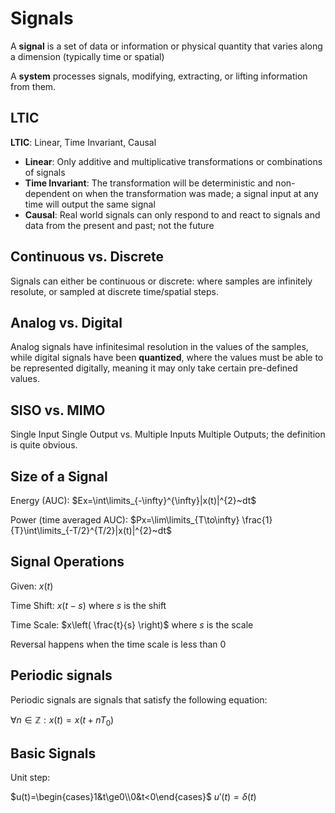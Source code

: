 # Signals

A **signal** is a set of data or information or physical quantity that varies along a dimension (typically time or spatial)

A **system** processes signals, modifying, extracting, or lifting information from them.

## LTIC

**LTIC**: Linear, Time Invariant, Causal

- **Linear**: Only additive and multiplicative transformations or combinations of signals
- **Time Invariant**: The transformation will be deterministic and non-dependent on when the transformation was made; a signal input at any time will output the same signal
- **Causal**: Real world signals can only respond to and react to signals and data from the present and past; not the future

## Continuous vs. Discrete

Signals can either be continuous or discrete: where samples are infinitely resolute, or sampled at discrete time/spatial steps.

## Analog vs. Digital

Analog signals have infinitesimal resolution in the values of the samples, while digital signals have been **quantized**, where the values must be able to be represented digitally, meaning it may only take certain pre-defined values.

## SISO vs. MIMO

Single Input Single Output vs. Multiple Inputs Multiple Outputs; the definition is quite obvious.

## Size of a Signal

Energy (AUC):
$Ex=\int\limits_{-\infty}^{\infty}|x(t)|^{2}~dt$

Power (time averaged AUC):
$Px=\lim\limits_{T\to\infty} \frac{1}{T}\int\limits_{-T/2}^{T/2}|x(t)|^{2}~dt$

## Signal Operations

Given: $x(t)$

Time Shift:
$x(t-s)$ where $s$ is the shift

Time Scale:
$x\left( \frac{t}{s} \right)$ where $s$ is the scale

Reversal happens when the time scale is less than $0$

## Periodic signals

Periodic signals are signals that satisfy the following equation:

$\forall n\in\mathbb Z:x(t)=x(t+nT_{0})$

## Basic Signals

Unit step: 

$u(t)=\begin{cases}1&t\ge0\\0&t<0\end{cases}$
$u'(t)=\delta(t)$

